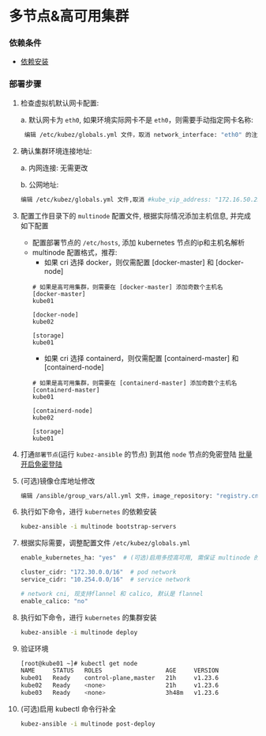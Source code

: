 # 多节点&高可用集群

### 依赖条件
- [依赖安装](prerequisites.md)

### 部署步骤
1. 检查虚拟机默认网卡配置:

   a. 默认网卡为 `eth0`, 如果环境实际网卡不是 `eth0`，则需要手动指定网卡名称:
   ``` bash
    编辑 /etc/kubez/globals.yml 文件，取消 network_interface: "eth0" 的注解，并修改为实际网卡名称
   ```

2. 确认集群环境连接地址:

   a. 内网连接: 无需更改

   b. 公网地址:
   ``` bash
   编辑 /etc/kubez/globals.yml 文件,取消 #kube_vip_address: "172.16.50.250" 的注解,并修改为实际公网地址(高可用场景时为 LB 地址), 云平台环境需要放通公网ip到后端 master 节点的6443端口
   ```

3. 配置工作目录下的 `multinode` 配置文件, 根据实际情况添加主机信息, 并完成如下配置

    - 配置部署节点的 `/etc/hosts`, 添加 kubernetes 节点的ip和主机名解析
    - multinode 配置格式，推荐:
      * 如果 cri 选择 docker，则仅需配置 [docker-master] 和 [docker-node]
      ```shell
      # 如果是高可用集群，则需要在 [docker-master] 添加奇数个主机名
      [docker-master]
      kube01

      [docker-node]
      kube02

      [storage]
      kube01
      ```
      * 如果 cri 选择 containerd，则仅需配置 [containerd-master] 和 [containerd-node]
      ```shell
      # 如果是高可用集群，则需要在 [containerd-master] 添加奇数个主机名
      [containerd-master]
      kube01

      [containerd-node]
      kube02

      [storage]
      kube01
      ```

4. 打通`部署节点`(运行 `kubez-ansible` 的节点) 到其他 `node` 节点的免密登陆 [批量开启免密登陆](auth-key.md)

5. (可选)镜像仓库地址修改
    ``` bash
   编辑 /ansible/group_vars/all.yml 文件，image_repository: "registry.cn-hangzhou.aliyuncs.com/google_containers"修改 kubernetes 镜像仓库地址，默认阿里云，用户可根据实际情况配置。
    ```

6. 执行如下命令，进行 `kubernetes` 的依赖安装
    ``` bash
    kubez-ansible -i multinode bootstrap-servers
    ```

7. 根据实际需要，调整配置文件 `/etc/kubez/globals.yml`
    ```bash
    enable_kubernetes_ha: "yes"  # (可选)启用多控高可用, 需保证 multinode 的 control 组为奇数

    cluster_cidr: "172.30.0.0/16"  # pod network
    service_cidr: "10.254.0.0/16"  # service network

    # network cni, 现支持flannel 和 calico, 默认是 flannel
    enable_calico: "no"
    ```

8. 执行如下命令，进行 `kubernetes` 的集群安装
    ``` bash
    kubez-ansible -i multinode deploy
    ```

9. 验证环境
   ```bash
   [root@kube01 ~]# kubectl get node
   NAME     STATUS   ROLES                  AGE     VERSION
   kube01   Ready    control-plane,master   21h     v1.23.6
   kube02   Ready    <none>                 21h     v1.23.6
   kube03   Ready    <none>                 3h48m   v1.23.6
   ```
   
10. (可选)启用 kubectl 命令行补全
    ``` bash
    kubez-ansible -i multinode post-deploy
    ```
